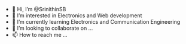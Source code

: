 - 👋 Hi, I’m @SrinithinSB
- 👀 I’m interested in Electronics and Web development
- 🌱 I’m currently learning Electronics and Communication Engineering
- 💞️ I’m looking to collaborate on ...
- 📫 How to reach me ...

<!---
SrinithinSB/SrinithinSB is a ✨ special ✨ repository because its `README.md` (this file) appears on your GitHub profile.
You can click the Preview link to take a look at your changes.
--->
